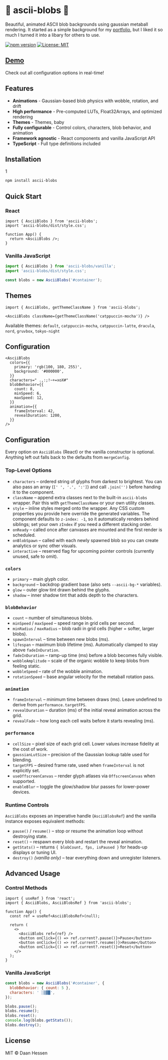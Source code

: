 # 🦍 ascii-blobs 🦍

Beautiful, animated ASCII blob backgrounds using gaussian metaball rendering. It started as a simple background for my [portfolio](https://daanhessen.nl), but I liked it so much I turned it into a libary for others to use. 

[![npm version](https://img.shields.io/npm/v/ascii-blobs.svg)](https://www.npmjs.com/package/ascii-blobs)
[![License: MIT](https://img.shields.io/badge/License-MIT-blue.svg)](https://opensource.org/licenses/MIT)

## [Demo](https://daanhessen.github.io/ASCII-blobs/)

Check out all configuration options in real-time!

## Features

- **Animations** - Gaussian-based blob physics with wobble, rotation, and drift
- **High performance** - Pre-computed LUTs, Float32Arrays, and optimized rendering
- **Themes** - Themes, baby
- **Fully configurable** - Control colors, characters, blob behavior, and animation
- **Framework agnostic** - React components and vanilla JavaScript API
- **TypeScript** - Full type definitions included

## Installation
1
```bash
npm install ascii-blobs
```

## Quick Start

### React

```tsx
import { AsciiBlobs } from 'ascii-blobs';
import 'ascii-blobs/dist/style.css';

function App() {
  return <AsciiBlobs />;
}
```

### Vanilla JavaScript

```js
import { AsciiBlobs } from 'ascii-blobs/vanilla';
import 'ascii-blobs/dist/style.css';

const blobs = new AsciiBlobs('#container');
```

## Themes

```tsx
import { AsciiBlobs, getThemeClassName } from 'ascii-blobs';

<AsciiBlobs className={getThemeClassName('catppuccin-mocha')} />
```

Available themes: `default`, `catppuccin-mocha`, `catppuccin-latte`, `dracula`, `nord`, `gruvbox`, `tokyo-night`

## Configuration

```tsx
<AsciiBlobs
  colors={{
    primary: 'rgb(100, 180, 255)',
    background: '#000000',
  }}
  characters=" .,:;!~+=xoX#"
  blobBehavior={{
    count: 8,
    minSpeed: 6,
    maxSpeed: 12,
  }}
  animation={{
    frameInterval: 42,
    revealDuration: 1200,
  }}
/>
```

## Configuration

Every option on `AsciiBlobs` (React) or the vanilla constructor is optional. Anything left out falls back to the defaults from `mergeConfig`.

### Top-Level Options

- `characters` – ordered string of glyphs from darkest to brightest. You can also pass an array (`[' ', '.', ':']`) and call `.join('')` before handing it to the component.
- `className` – append extra classes next to the built-in `ascii-blobs` wrapper. Pair this with `getThemeClassName` or your own utility classes.
- `style` – inline styles merged onto the wrapper. Any CSS custom properties you provide here override the generated variables. The component defaults to `z-index: -1`, so it automatically renders behind siblings; set your own `zIndex` if you need a different stacking order.
- `onReady` – called once after canvases are mounted and the first render is scheduled.
- `onBlobSpawn` – called with each newly spawned blob so you can create analytics or sync other visuals.
- `interactive` – reserved flag for upcoming pointer controls (currently unused, safe to omit).

### `colors`

- `primary` – main glyph color.
- `background` – backdrop gradient base (also sets `--ascii-bg-*` variables).
- `glow` – outer glow tint drawn behind the glyphs.
- `shadow` – inner shadow tint that adds depth to the characters.

### `blobBehavior`

- `count` – number of simultaneous blobs.
- `minSpeed` / `maxSpeed` – speed range in grid cells per second.
- `minRadius` / `maxRadius` – blob radii in grid cells (higher = softer, larger blobs).
- `spawnInterval` – time between new blobs (ms).
- `lifespan` – maximum blob lifetime (ms). Automatically clamped to stay above `fadeInDuration`.
- `fadeInDuration` – ramp-up time (ms) before a blob becomes fully visible.
- `wobbleAmplitude` – scale of the organic wobble to keep blobs from feeling static.
- `wobbleSpeed` – rate of the wobble animation.
- `rotationSpeed` – base angular velocity for the metaball rotation pass.

### `animation`

- `frameInterval` – minimum time between draws (ms). Leave undefined to derive from `performance.targetFPS`.
- `revealDuration` – duration (ms) of the initial reveal animation across the grid.
- `revealFade` – how long each cell waits before it starts revealing (ms).

### `performance`

- `cellSize` – pixel size of each grid cell. Lower values increase fidelity at the cost of work.
- `gaussianLutSize` – precision of the Gaussian lookup table used for blending.
- `targetFPS` – desired frame rate, used when `frameInterval` is not explicitly set.
- `useOffscreenCanvas` – render glyph atlases via `OffscreenCanvas` when supported.
- `enableBlur` – toggle the glow/shadow blur passes for lower-power devices.

### Runtime Controls

`AsciiBlobs` exposes an imperative handle (`AsciiBlobsRef`) and the vanilla instance exposes equivalent methods:

- `pause()` / `resume()` – stop or resume the animation loop without destroying state.
- `reset()` – respawn every blob and restart the reveal animation.
- `getStats()` – returns `{ blobCount, fps, isPaused }` for heads-up displays or tuning UI.
- `destroy()` *(vanilla only)* – tear everything down and unregister listeners.

## Advanced Usage

### Control Methods

```tsx
import { useRef } from 'react';
import { AsciiBlobs, AsciiBlobsRef } from 'ascii-blobs';

function App() {
  const ref = useRef<AsciiBlobsRef>(null);

  return (
    <>
      <AsciiBlobs ref={ref} />
      <button onClick={() => ref.current?.pause()}>Pause</button>
      <button onClick={() => ref.current?.resume()}>Resume</button>
      <button onClick={() => ref.current?.reset()}>Reset</button>
    </>
  );
}
```

### Vanilla JavaScript

```js
const blobs = new AsciiBlobs('#container', {
  blobBehavior: { count: 5 },
  characters: ' ░▒▓█',
});

blobs.pause();
blobs.resume();
blobs.reset();
console.log(blobs.getStats());
blobs.destroy();
```

## License

MIT © Daan Hessen
